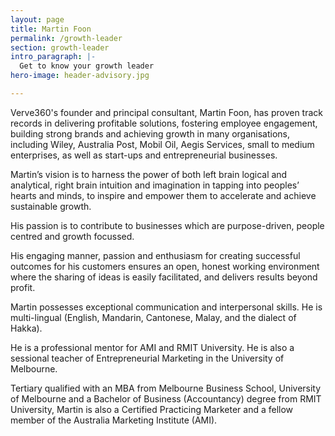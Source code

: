 ```yaml
---
layout: page
title: Martin Foon
permalink: /growth-leader
section: growth-leader
intro_paragraph: |-
  Get to know your growth leader
hero-image: header-advisory.jpg

---
```


  Verve360's founder and principal consultant, Martin Foon, has proven track records in delivering profitable solutions, fostering employee engagement, building strong brands and achieving growth in many organisations, including Wiley, Australia Post, Mobil Oil, Aegis Services, small to medium enterprises, as well as start-ups and entrepreneurial businesses.


  Martin’s vision is to harness the power of both left brain logical and analytical, right brain intuition and imagination in tapping into peoples’ hearts and minds, to inspire and empower them to accelerate and achieve sustainable growth.

  His passion is to contribute to businesses which are purpose-driven, people centred and growth focussed.

  His engaging manner, passion and enthusiasm for creating successful outcomes for his customers ensures an open, honest working environment where the sharing of ideas is easily facilitated, and delivers results beyond profit.

  Martin possesses exceptional communication and interpersonal skills. He is multi-lingual (English, Mandarin, Cantonese, Malay, and the dialect of Hakka).

  He is a professional mentor for AMI and RMIT University. He is also a sessional teacher of Entrepreneurial Marketing in the University of Melbourne.

  Tertiary qualified with an MBA from Melbourne Business School, University of Melbourne and a Bachelor of Business (Accountancy) degree from RMIT University, Martin is also a Certified Practicing Marketer and a fellow member of the Australia Marketing Institute (AMI).